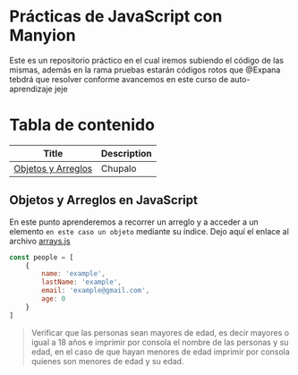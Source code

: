 # Prácticas de JavaScript con Manyion
Este es un repositorio práctico en el cual iremos subiendo el código de las mismas, además en la rama pruebas estarán códigos rotos que @Expana tebdrá que resolver conforme avancemos en este curso de auto-aprendizaje jeje

# Tabla de contenido

| Title | Description |
|---------|-------------|
| [Objetos y Arreglos](#objetos-y-arreglos-en-javascript) | Chupalo |


## Objetos y Arreglos en JavaScript
En este punto aprenderemos a recorrer un arreglo y a acceder a un elemento `en este caso un objeto` mediante su índice.
Dejo aquí el enlace al archivo [arrays.js](https://github.com/ERR-Z3R0/practices/blob/main/arrays.js)
```js
const people = [
    {
        name: 'example',
        lastName: 'example',
        email: 'example@gmail.com',
        age: 0
    }
]
```

> Verificar que las personas sean mayores de edad, es decir mayores o igual a 18 años e imprimir por consola el nombre de las personas y su edad, en el caso de que hayan menores de edad imprimir por consola quienes son menores de edad y su edad.